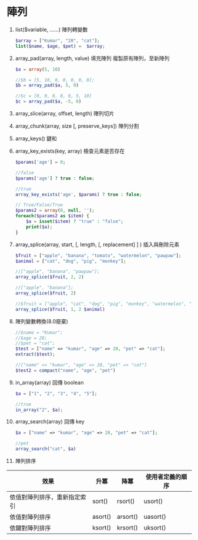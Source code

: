 # 陣列
1. list($variable, ......)
陣列轉變數
    
    ```php
    $array = ["Kumar", "28", "cat"];
    list($name, $age, $pet) =  $array;
    ```
    
2. array_pad(array, length, value) 填充陣列
複製原有陣列，至新陣列
    
    ```php
    $a = array(5, 10)
    
    //$b = [5, 10, 0, 0, 0, 0, 0];
    $b = array_pad($a, 5, 0)
    
    //$c = [0, 0, 0, 0, 0, 5, 10]
    $c = array_pad($a, -5, 0)
    ```
    
3. array_slice(array, offset, length) 陣列切片
4. array_chunk(array, size [, preserve_keys]) 陣列分割
5. array_keys() 鍵和
6. array_key_exists(key, array) 檢查元素是否存在
    
    ```php
    $params['age'] = 0;
    
    //false
    $params['age'] ? true : false;
    
    //true
    array_key_exists('age', $params) ? true : false;
    
    // True/False/True
    $params2 = array(0, null, '');
    foreach($params2 as $item) {
    	$a = isset($item) ? "true" : "false";
    	print($a);
    }
    ```
    
7. array_splice(array, start, [, length, [, replacement] ] )
插入與刪除元素
    
    ```php
    $fruit = ["apple", "banana", "tomato", "watermelon", "pawpaw"];
    $animal = ["cat", "dog", "pig", "monkey"];
    
    //["apple", "banana", "pawpaw"];
    array_splice($fruit, 2, 2)
    
    //["apple", "banana"];
    array_splice($fruit, 2)
    
    //$fruit = ["apple", "cat", "dog", "pig", "monkey", "watermelon", "pawpaw"]
    array_splice($fruit, 1, 2 $animal)
    
    ```
    
8. 陣列變數轉換(8.0廢棄)
    
    ```php
    //$name = "Kumar";
    //$age = 28;
    //$pet = "cat";
    $test = ["name" => "kumar", "age" => 28, "pet" => "cat"];
    extract($test);
    
    //["name" => "kumar", "age" => 28, "pet" => "cat"]
    $test2 = compact("name", "age", "pet")
    ```
    
9. in_array(array)
回傳 boolean
    
    ```php
    $a = ["1", "2", "3", "4", "5"];
    
    //true
    in_array("2", $a);
    ```
10. array_search(array)
回傳 key
    
    ```php
    $a = ["name" => "kumar", "age" => 28, "pet" => "cat"];
    
    //pet
    array_search("cat", $a)
    ```
11. 陣列排序
    
| 效果 | 升冪 | 降冪 | 使用者定義的順序 |
| --- | --- | --- | --- |
| 依值對陣列排序，重新指定索引 | sort() | rsort() | usort() |
| 依值對陣列排序 | asort() | arsort() | uasort() |
| 依鍵對陣列排序 | ksort() | krsort() | uksort() |